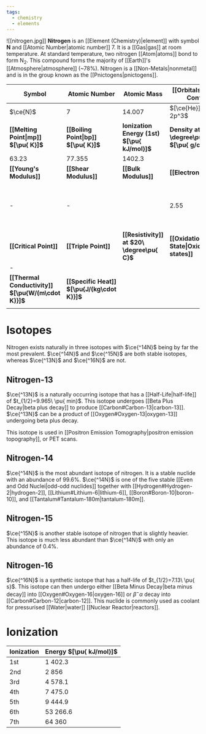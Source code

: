 ```yaml
---
tags:
  - chemistry
  - elements
---
```

![[nitrogen.jpg]]
**Nitrogen** is an [[Element (Chemistry)|element]] with symbol **N** and [[Atomic Number|atomic number]] 7. It is a [[Gas|gas]] at room temperature. At standard temperature, two nitrogen [[Atom|atoms]] bond to form $\text{N}_{2}$. This compound forms the majority of [[Earth]]'s [[Atmosphere|atmosphere]] (~$78\%$). Nitrogen is a [[Non-Metals|nonmetal]] and is in the group known as the [[Pnictogens|pnictogens]].

| **Symbol**                                         | **Atomic Number**                            | **Atomic Mass**                              | **[[Orbitals\|Electron Config.]]**                    | **Phase**                                                                  |
| -------------------------------------------------- | -------------------------------------------- | -------------------------------------------- | ----------------------------------------------------- | -------------------------------------------------------------------------- |
| $\ce{N}$                                           | $7$                                          | $14.007$                                     | $[\ce{He}]\ 2s^2\ 2p^3$                               | solid                                                                      |
| **[[Melting Point\|mp]] $[\pu{ K}]$**              | **[[Boiling Point\|bp]] $[\pu{ K}]$**        | **Ionization Energy (1st) $[\pu{ kJ/mol}]$** | **Density at $20\ \degree\pu{ C}$ $[\pu{ g/cm^3 }]$** | **Atomic Radius**                                                          |
| $63.23$                                            | $77.355$                                     | $1402.3$                                     |                                                       | $67\ \pu{ pm }$                                                            |
| **[[Young's Modulus]]**                            | **[[Shear Modulus]]**                        | **[[Bulk Modulus]]**                         | **[[Electronegativity]]**                             | **Main [[Isotope\|isotopes]]**                                             |
| -                                                  | -                                            |                                              | $2.55$                                                | $\ce{^12C}:\ 98.9\%$<br>$\ce{^13C}:\ 1.06\%$<br>$\ce{^14C}:\ 1\ \pu{ ppt}$ |
| **[[Critical Point]]**                             | **[[Triple Point]]**                         | **[[Resistivity]] at $20\ \degree\pu{ C}$**  | **[[Oxidation State\|Oxidation states]]**             | **[[Electron Affinity]]**                                                  |
| -                                                  |                                              |                                              |                                                       |                                                                            |
| **[[Thermal Conductivity]] $[\pu{W/(m\cdot K)}]$** | **[[Specific Heat]] $[\pu{J/(kg\cdot K)}]$** |                                              |                                                       |                                                                            |
|                                                    |                                              |                                              |                                                       |                                                                            |
# Isotopes
Nitrogen exists naturally in three isotopes with $\ce{^14N}$ being by far the most prevalent. $\ce{^14N}$ and $\ce{^15N}$ are both stable isotopes, whereas $\ce{^13N}$ and $\ce{^16N}$ are not.
## Nitrogen-13
$\ce{^13N}$ is a naturally occurring isotope that has a [[Half-Life|half-life]] of $t_{1/2}=9.965\ \pu{ min}$. This isotope undergoes [[Beta Plus Decay|beta plus decay]] to produce [[Carbon#Carbon-13|carbon-13]]. $\ce{^13N}$ can be a product of [[Oxygen#Oxygen-13|oxygen-13]] undergoing beta plus decay.

This isotope is used in [[Positron Emission Tomography|positron emission topography]], or PET scans.
## Nitrogen-14
$\ce{^14N}$ is the most abundant isotope of nitrogen. It is a stable nuclide with an abundance of $99.6\%$. $\ce{^14N}$ is one of the five stable [[Even and Odd Nuclei|odd-odd nuclides]] together with [[Hydrogen#Hydrogen-2|hydrogen-2]], [[Lithium#Lithium-6|lithium-6]], [[Boron#Boron-10|boron-10]], and [[Tantalum#Tantalum-180m|tantalum-180m]].
## Nitrogen-15
$\ce{^15N}$ is another stable isotope of nitrogen that is slightly heavier. This isotope is much less abundant than $\ce{^14N}$ with only an abundance of $0.4\%$. 
## Nitrogen-16
$\ce{^16N}$ is a synthetic isotope that has a half-life of $t_{1/2}=7.13\ \pu{ s}$. This isotope can then undergo either [[Beta Minus Decay|beta minus decay]] into [[Oxygen#Oxygen-16|oxygen-16]] or $\beta^-\alpha$ decay into [[Carbon#Carbon-12|carbon-12]]. This nuclide is commonly used as coolant for pressurised [[Water|water]] [[Nuclear Reactor|reactors]].
# Ionization
| Ionization | Energy $[\pu{ kJ/mol}]$ |
| ---------- | ----------------------- |
| 1st        | $1\ 402.3$              |
| 2nd        | $2\ 856$                |
| 3rd        | $4\ 578.1$              |
| 4th        | $7\ 475.0$              |
| 5th        | $9\ 444.9$              |
| 6th        | $53\ 266.6$             |
| 7th        | $64\ 360$               |
